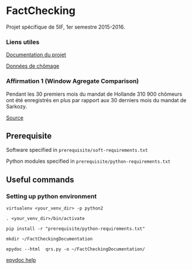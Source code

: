 # FactChecking
Projet spécifique de 5IF, 1er semestre 2015-2016.

### Liens utiles

[Documentation du projet](https://drive.google.com/folderview?id=0B0WoFK-qoHSpSS1OenVPaURGakE)

[Données de chômage](http://travail-emploi.gouv.fr/etudes-recherches-statistiques-de,76/statistiques,78/chomage,79/les-demandeurs-d-emploi-inscrits-a,264/les-series-mensuelles-nationales,12769.html)

### Affirmation 1 (Window Agregate Comparison)
Pendant les 30 premiers mois du mandat de Hollande 310 900 chômeurs ont été enregistrés en plus par rapport aux 30 derniers mois du mandat de Sarkozy.

[Source](http://www.lemonde.fr/les-decodeurs/breve/2014/12/12/chomage-hollande-fait-il-pire-que-sarkozy_4539810_4355770.html)

## Prerequisite
Software specified in `prerequisite/soft-requirements.txt`

Python modules specified in `prerequisite/python-requirements.txt`

## Useful commands
### Setting up python environment
`virtualenv <your_venv_dir> -p python2`

`. <your_venv_dir>/bin/activate`

`pip install -r "prerequisite/python-requirements.txt"`

`mkdir ~/FactCheckingDocumentation`

`epydoc --html  qrs.py -o ~/FactCheckingDocumentation/`

[epydoc help](http://epydoc.sourceforge.net/epydoc.html#python-docstrings)

